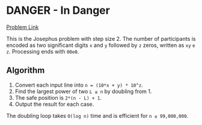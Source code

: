 # DANGER - In Danger

[Problem Link](https://www.spoj.com/problems/DANGER/)

This is the Josephus problem with step size 2. The number of participants is
encoded as two significant digits `x` and `y` followed by `z` zeros, written as
`xy` `e` `z`. Processing ends with `00e0`.

## Algorithm
1. Convert each input line into `n = (10*x + y) * 10^z`.
2. Find the largest power of two `L ≤ n` by doubling from 1.
3. The safe position is `2*(n - L) + 1`.
4. Output the result for each case.

The doubling loop takes `O(log n)` time and is efficient for `n ≤ 99,000,000`.
